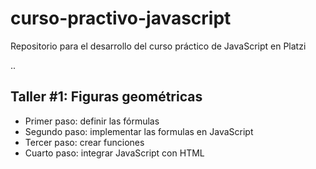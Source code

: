 # curso-practivo-javascript
Repositorio para el desarrollo del curso práctico de JavaScript en Platzi

..

## Taller #1: Figuras geométricas

- Primer paso: definir las fórmulas
- Segundo paso: implementar las formulas en JavaScript
- Tercer paso: crear funciones
- Cuarto paso: integrar JavaScript con HTML